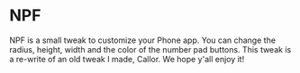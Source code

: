 # NPF
NPF is a small tweak to customize your Phone app. You can change the radius, height, width and the color of the number pad buttons.  This tweak is a re-write of an old tweak I made, Callor. We hope y'all enjoy it!
